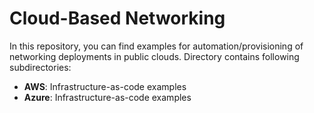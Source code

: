 # Cloud-Based Networking
In this repository, you can find examples for automation/provisioning of networking deployments in public clouds.
Directory contains following subdirectories: 
 - **AWS**: Infrastructure-as-code examples
 - **Azure**: Infrastructure-as-code examples
